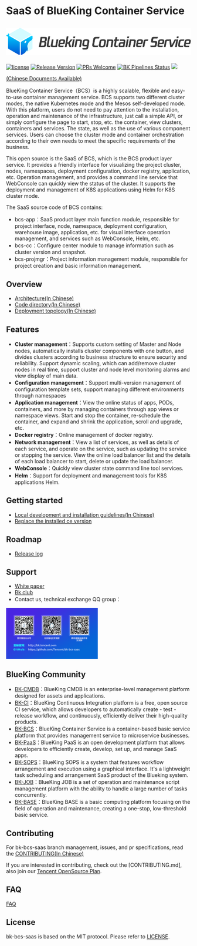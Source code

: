 # SaaS of BlueKing Container Service
![](docs/resource/logo/bcs_en.png)
---
[![license](https://img.shields.io/badge/license-mit-brightgreen.svg?style=flat)](https://github.com/Tencent/bk-bcs-saas/blob/master/LICENSE) [![Release Version](https://img.shields.io/badge/release-1.3.23-brightgreen.svg)](https://github.com/Tencent/bk-bcs-saas/releases) [![PRs Welcome](https://img.shields.io/badge/PRs-welcome-brightgreen.svg)](https://github.com/Tencent/bk-bcs-saas/pulls) [![BK Pipelines Status](https://api.bkdevops.qq.com/process/api/external/pipelines/projects/cc/p-c02db56ac633447eb2e740b3fd0b6d2b/badge?X-DEVOPS-PROJECT-ID=cc)](https://api.bkdevops.qq.com/process/api/external/pipelines/projects/bcs/p-c03c759b697f494ab14e01018eccb052/badge?X-DEVOPS-PROJECT-ID=bcs) [![](https://travis-ci.com/Tencent/bk-bcs-saas.svg?token=ypkHQqxUR3Y3ctuD7qFS&branch=master)](https://travis-ci.com/Tencent/bk-bcs-saas)


[(Chinese Documents Available)](README.md)

BlueKing Container Service（BCS）is a highly scalable, flexible and easy-to-use container management service. BCS supports two different cluster modes, the native Kubernetes mode and the Mesos self-developed mode. With this platform, users do not need to pay attention to the installation, operation and maintenance of the infrastructure, just call a simple API, or simply configure the page to start, stop, etc. the container, view clusters, containers and services. The state, as well as the use of various component services. Users can choose the cluster mode and container orchestration according to their own needs to meet the specific requirements of the business.

This open source is the SaaS of BCS, which is the BCS product layer service. It provides a friendly interface for visualizing the project cluster, nodes, namespaces, deployment configuration, docker registry, application, etc. Operation management, and provides a command line service that WebConsole can quickly view the status of the cluster. It supports the deployment and management of K8S applications using Helm for K8S cluster mode.

The SaaS source code of BCS contains:
- bcs-app：SaaS product layer main function module, responsible for project interface, node, namespace, deployment configuration, warehouse image, application, etc. for visual interface operation management, and services such as WebConsole, Helm, etc.
- bcs-cc：Configure center module to manage information such as cluster version and snapshot.
- bcs-projmgr：Project information management module, responsible for project creation and basic information management.

## Overview

- [Architecture(In Chinese)](docs/overview/architecture.md)
- [Code directory(In Chinese)](docs/overview/project_codes.md)
- [Deployment topology(In Chinese)](docs/overview/project_deploy.md)


## Features
- **Cluster management**：Supports custom setting of Master and Node nodes, automatically installs cluster components with one button, and divides clusters according to business structure to ensure security and reliability. Support dynamic scaling, which can add/remove cluster nodes in real time, support cluster and node level monitoring alarms and view display of main data.
- **Configuration management**：Support multi-version management of configuration template sets, support managing different environments through namespaces
- **Application management**：View the online status of apps, PODs, containers, and more by managing containers through app views or namespace views. Start and stop the container, re-schedule the container, and expand and shrink the application, scroll and upgrade, etc.
- **Docker registry**：Online management of docker registry.
- **Network management**：View a list of services, as well as details of each service, and operate on the service, such as updating the service or stopping the service. View the online load balancer list and the details of each load balancer to start, delete or update the load balancer.
- **WebConsole**：Quickly view cluster state command line tool services.
- **Helm**：Support for deployment and management tools for K8S applications Helm.

## Getting started
- [Local development and installation guidelines(In Chinese)](/docs/install/dev-install-overview.md)
- [Replace the installed ce version](https://docs.bk.tencent.com/bk_osed/Open-Bcs.html#open_bcs)

## Roadmap

- [Release log](docs/release.md)

## Support

- [White paper](https://docs.bk.tencent.com/bcs/)
- [Bk club](https://bk.tencent.com/s-mart/community)
- Contact us, technical exchange QQ group：
<img src="docs/resource/img/QR-Code.png" width="250" hegiht="250" align=center />

## BlueKing Community
- [BK-CMDB](https://github.com/Tencent/bk-cmdb)：BlueKing CMDB is an enterprise-level management platform designed for assets and applications.
- [BK-CI](https://github.com/Tencent/bk-ci)：BlueKing Continuous Integration platform is a free, open source CI service, which allows developers to automatically create - test - release workflow, and continuously, efficiently deliver their high-quality products.
- [BK-BCS](https://github.com/Tencent/bk-bcs)：BlueKing Container Service is a container-based basic service platform that provides management service to microservice businesses.
- [BK-PaaS](https://github.com/Tencent/bk-PaaS)：BlueKing PaaS is an open development platform that allows developers to efficiently create, develop, set up, and manage SaaS apps.
- [BK-SOPS](https://github.com/Tencent/bk-sops)：BlueKing SOPS is a system that features workflow arrangement and execution using a graphical interface. It's a lightweight task scheduling and arrangement SaaS product of the Blueking system.
- [BK-JOB](https://github.com/Tencent/bk-job)：BlueKing JOB is a set of operation and maintenance script management platform with the ability to handle a large number of tasks concurrently.
- [BK-BASE](https://github.com/Tencent/bk-base)：BlueKing BASE  is a basic computing platform focusing on the field of operation and maintenance, creating a one-stop, low-threshold basic service. 

## Contributing

For bk-bcs-saas branch management, issues, and pr specifications, read the [CONTRIBUTING(In Chinese)](docs/CONTRIBUTING.md)

If you are interested in contributing, check out the [CONTRIBUTING.md], also join our [Tencent OpenSource Plan](https://opensource.tencent.com/contribution).

## FAQ

[FAQ](docs/faq.md)

## License

bk-bcs-saas is based on the MIT protocol. Please refer to [LICENSE](LICENSE.txt).
